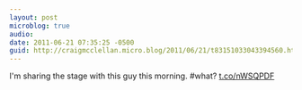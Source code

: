 ```yaml
---
layout: post
microblog: true
audio: 
date: 2011-06-21 07:35:25 -0500
guid: http://craigmcclellan.micro.blog/2011/06/21/t83151033043394560.html
---
```

I'm sharing the stage with this guy this morning. #what? [t.co/nWSQPDF](http://t.co/nWSQPDF)
